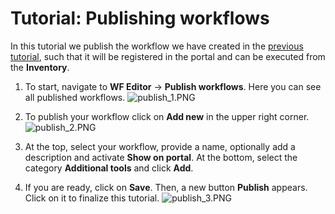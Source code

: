 
# Tutorial: Publishing workflows
In this tutorial we publish the workflow we have created in the [previous tutorial](basics_editing.md), such that it will be registered in the portal and can be executed from the __Inventory__.

1. To start, navigate to __WF Editor__ -> __Publish workflows__. Here you can see all published workflows.
![publish_1.PNG](img/publish_1.PNG)

2. To publish your workflow click on __Add new__ in the upper right corner.
![publish_2.PNG](img/publish_2.PNG)

3. At the top, select your workflow, provide a name, optionally add a description and activate __Show on portal__. At the bottom, select the category __Additional tools__ and click __Add__.

4. If you are ready, click on __Save__. Then, a new button __Publish__ appears. Click on it to finalize this tutorial.
![publish_3.PNG](img/publish_3.PNG)